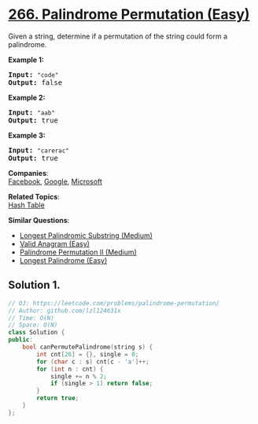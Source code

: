 # [266. Palindrome Permutation (Easy)](https://leetcode.com/problems/palindrome-permutation/)

<p>Given a string, determine if a permutation of the string could form a palindrome.</p>

<p><strong>Example 1:</strong></p>

<pre><strong>Input:</strong> <code>"code"</code>
<strong>Output:</strong> false</pre>

<p><strong>Example 2:</strong></p>

<pre><strong>Input:</strong> <code>"aab"</code>
<strong>Output:</strong> true</pre>

<p><strong>Example 3:</strong></p>

<pre><strong>Input:</strong> <code>"carerac"</code>
<strong>Output:</strong> true</pre>


**Companies**:  
[Facebook](https://leetcode.com/company/facebook), [Google](https://leetcode.com/company/google), [Microsoft](https://leetcode.com/company/microsoft)

**Related Topics**:  
[Hash Table](https://leetcode.com/tag/hash-table/)

**Similar Questions**:
* [Longest Palindromic Substring (Medium)](https://leetcode.com/problems/longest-palindromic-substring/)
* [Valid Anagram (Easy)](https://leetcode.com/problems/valid-anagram/)
* [Palindrome Permutation II (Medium)](https://leetcode.com/problems/palindrome-permutation-ii/)
* [Longest Palindrome (Easy)](https://leetcode.com/problems/longest-palindrome/)

## Solution 1.

```cpp
// OJ: https://leetcode.com/problems/palindrome-permutation/
// Author: github.com/lzl124631x
// Time: O(N)
// Space: O(N)
class Solution {
public:
    bool canPermutePalindrome(string s) {
        int cnt[26] = {}, single = 0;
        for (char c : s) cnt[c - 'a']++;
        for (int n : cnt) {
            single += n % 2;
            if (single > 1) return false;
        }
        return true;
    }
};
```